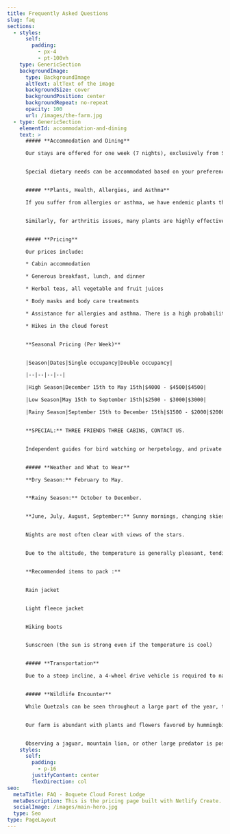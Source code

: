 ```yaml
---
title: Frequently Asked Questions
slug: faq
sections:
  - styles:
      self:
        padding:
          - px-4
          - pt-100vh
    type: GenericSection
    backgroundImage:
      type: BackgroundImage
      altText: altText of the image
      backgroundSize: cover
      backgroundPosition: center
      backgroundRepeat: no-repeat
      opacity: 100
      url: /images/the-farm.jpg
  - type: GenericSection
    elementId: accommodation-and-dining
    text: >
      ##### **Accommodation and Dining**

      Our stays are offered for one week (7 nights), exclusively from Saturday to Saturday.


      Special dietary needs can be accommodated based on your preferences or a program suggested by your doctor. Please inform us of any special requirements upon registration.


      ##### **Plants, Health, Allergies, and Asthma**

      If you suffer from allergies or asthma, we have endemic plants that have helped many individuals achieve complete relief. Should you wish to explore this opportunity, we offer this natural assistance free of charge. Please refer to our Blog for more information.


      Similarly, for arthritis issues, many plants are highly effective for long-term relief, especially when applied at the onset of symptoms.


      ##### **Pricing**

      Our prices include:

      * Cabin accommodation

      * Generous breakfast, lunch, and dinner

      * Herbal teas, all vegetable and fruit juices

      * Body masks and body care treatments

      * Assistance for allergies and asthma. There is a high probability that our plants can help significantly alleviate or eliminate these conditions. This support is provided without charge.

      * Hikes in the cloud forest


      **Seasonal Pricing (Per Week)**


      |Season|Dates|Single occupancy|Double occupancy|

      |--|--|--|--|

      |High Season|December 15th to May 15th|$4000 - $4500|$4500|

      |Low Season|May 15th to September 15th|$2500 - $3000|$3000|

      |Rainy Season|September 15th to December 15th|$1500 - $2000|$2000|


      **SPECIAL:** THREE FRIENDS THREE CABINS, CONTACT US.


      Independent guides for bird watching or herpetology, and private Yoga classes, can be arranged à la carte with excellent professionals upon request.


      ##### **Weather and What to Wear**

      **Dry Season:** February to May.


      **Rainy Season:** October to December.


      **June, July, August, September:** Sunny mornings, changing skies in the afternoon with mist hanging on the peaks by mid-afternoon. Late afternoon often sees surrounding thunderstorms, though they rarely directly impact us.


      Nights are most often clear with views of the stars.


      Due to the altitude, the temperature is generally pleasant, tending towards cool. A light fleece jacket is usually sufficient for the evening.


      **Recommended items to pack :**


      Rain jacket


      Light fleece jacket


      Hiking boots


      Sunscreen (the sun is strong even if the temperature is cool)


      ##### **Transportation**

      Due to a steep incline, a 4-wheel drive vehicle is required to navigate the final 800 meters of the road, which is cemented. For all other transportation needs, we will assist with arrangements upon your reservation.


      ##### **Wildlife Encounter**

      While Quetzals can be seen throughout a large part of the year, the months of March, April, and May offer the best chance to observe them (see Blog). Most bird species also nest during this period and are very active.


      Our farm is abundant with plants and flowers favored by hummingbirds, making our gardens a paradise for observing them, as well as nests and chicks of many species.


      Observing a jaguar, mountain lion, or other large predator is possible but remains very rare. Please do not visit specifically for this purpose, although their presence is confirmed by the tracks they leave.
    styles:
      self:
        padding:
          - p-16
        justifyContent: center
        flexDirection: col
seo:
  metaTitle: FAQ - Boquete Cloud Forest Lodge
  metaDescription: This is the pricing page built with Netlify Create.
  socialImage: /images/main-hero.jpg
  type: Seo
type: PageLayout
---
```

